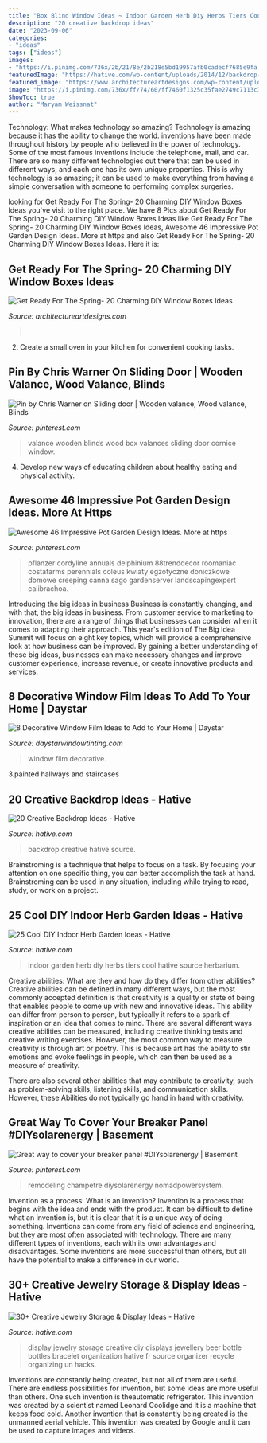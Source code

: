 ```yaml
---
title: "Box Blind Window Ideas ~ Indoor Garden Herb Diy Herbs Tiers Cool Hative Source Herbarium"
description: "20 creative backdrop ideas"
date: "2023-09-06"
categories:
- "ideas"
tags: ["ideas"]
images:
- "https://i.pinimg.com/736x/2b/21/8e/2b218e5bd19957afb0cadecf7685e9fa.jpg"
featuredImage: "https://hative.com/wp-content/uploads/2014/12/backdrop-ideas/15-creative-backdrop-ideas.jpg"
featured_image: "https://www.architectureartdesigns.com/wp-content/uploads/2014/02/1611.jpg"
image: "https://i.pinimg.com/736x/ff/74/60/ff7460f1325c35fae2749c7113c3dedd.jpg"
ShowToc: true
author: "Maryam Weissnat"
---
```



Technology: What makes technology so amazing?
Technology is amazing because it has the ability to change the world. inventions have been made throughout history by people who believed in the power of technology. Some of the most famous inventions include the telephone, mail, and car. There are so many different technologies out there that can be used in different ways, and each one has its own unique properties. This is why technology is so amazing; it can be used to make everything from having a simple conversation with someone to performing complex surgeries.

	

		
looking for Get Ready For The Spring- 20 Charming DIY Window Boxes Ideas you've visit to the right place. We have 8 Pics about Get Ready For The Spring- 20 Charming DIY Window Boxes Ideas like Get Ready For The Spring- 20 Charming DIY Window Boxes Ideas, Awesome 46 Impressive Pot Garden Design Ideas. More at https and also Get Ready For The Spring- 20 Charming DIY Window Boxes Ideas. Here it is:
		
    
## Get Ready For The Spring- 20 Charming DIY Window Boxes Ideas

<img loading=lazy src="https://www.architectureartdesigns.com/wp-content/uploads/2014/02/1611.jpg" onerror="this.onerror=null;this.src='https://tse4.mm.bing.net/th?id=OIP.g7CfDYvblFh0MHWhbYiFfgHaE7&amp;pid=15.1';" alt="Get Ready For The Spring- 20 Charming DIY Window Boxes Ideas">

_Source: architectureartdesigns.com_

>. 

	

2. Create a small oven in your kitchen for convenient cooking tasks.

    
## Pin By Chris Warner On Sliding Door | Wooden Valance, Wood Valance, Blinds

<img loading=lazy src="https://i.pinimg.com/736x/2b/21/8e/2b218e5bd19957afb0cadecf7685e9fa.jpg" onerror="this.onerror=null;this.src='https://tse2.mm.bing.net/th?id=OIP.UfmXRbc6HmKHmAUggh9crQHaEx&amp;pid=15.1';" alt="Pin by Chris Warner on Sliding door | Wooden valance, Wood valance, Blinds">

_Source: pinterest.com_

>valance wooden blinds wood box valances sliding door cornice window. 

	

4. Develop new ways of educating children about healthy eating and physical activity.

    
## Awesome 46 Impressive Pot Garden Design Ideas. More At Https

<img loading=lazy src="https://i.pinimg.com/736x/db/ae/3a/dbae3a84bb487310fb1e849986dfbda1.jpg" onerror="this.onerror=null;this.src='https://tse2.mm.bing.net/th?id=OIP.0C6YB2bpMNXXVR-wDKMXkAHaLH&amp;pid=15.1';" alt="Awesome 46 Impressive Pot Garden Design Ideas. More at https">

_Source: pinterest.com_

>pflanzer cordyline annuals delphinium 88trenddecor roomaniac costafarms perennials coleus kwiaty egzotyczne doniczkowe domowe creeping canna sago gardenserver landscapingexpert calibrachoa. 

	

Introducing the big ideas in business
Business is constantly changing, and with that, the big ideas in business. From customer service to marketing to innovation, there are a range of things that businesses can consider when it comes to adapting their approach. 
This year's edition of The Big Idea Summit will focus on eight key topics, which will provide a comprehensive look at how business can be improved. By gaining a better understanding of these big ideas, businesses can make necessary changes and improve customer experience, increase revenue, or create innovative products and services.

    
## 8 Decorative Window Film Ideas To Add To Your Home | Daystar

<img loading=lazy src="https://www.daystarwindowtinting.com/wp-content/uploads/2017/09/8-decorative-window-film.jpg" onerror="this.onerror=null;this.src='https://tse3.mm.bing.net/th?id=OIP.HSQrlEQKKBsWX738GBDEgAHaJ8&amp;pid=15.1';" alt="8 Decorative Window Film Ideas to Add to Your Home | Daystar">

_Source: daystarwindowtinting.com_

>window film decorative. 

	

3.painted hallways and staircases

    
## 20 Creative Backdrop Ideas - Hative

<img loading=lazy src="https://hative.com/wp-content/uploads/2014/12/backdrop-ideas/15-creative-backdrop-ideas.jpg" onerror="this.onerror=null;this.src='https://tse4.mm.bing.net/th?id=OIP.jwmRt-z7T6XjPxgeV9cKIgHaLH&amp;pid=15.1';" alt="20 Creative Backdrop Ideas - Hative">

_Source: hative.com_

>backdrop creative hative source. 

	

Brainstroming is a technique that helps to focus on a task. By focusing your attention on one specific thing, you can better accomplish the task at hand. Brainstroming can be used in any situation, including while trying to read, study, or work on a project.

    
## 25 Cool DIY Indoor Herb Garden Ideas - Hative

<img loading=lazy src="https://hative.com/wp-content/uploads/2014/11/indoor-garden/25-tiers-of-herbs.jpg" onerror="this.onerror=null;this.src='https://tse2.mm.bing.net/th?id=OIP.4RnxXOb-65zizvkcVai5qAHaK_&amp;pid=15.1';" alt="25 Cool DIY Indoor Herb Garden Ideas - Hative">

_Source: hative.com_

>indoor garden herb diy herbs tiers cool hative source herbarium. 

	

Creative abilities: What are they and how do they differ from other abilities?
Creative abilities can be defined in many different ways, but the most commonly accepted definition is that creativity is a quality or state of being that enables people to come up with new and innovative ideas. This ability can differ from person to person, but typically it refers to a spark of inspiration or an idea that comes to mind.
There are several different ways creative abilities can be measured, including creative thinking tests and creative writing exercises. However, the most common way to measure creativity is through art or poetry. This is because art has the ability to stir emotions and evoke feelings in people, which can then be used as a measure of creativity.

There are also several other abilities that may contribute to creativity, such as problem-solving skills, listening skills, and communication skills. However, these Abilities do not typically go hand in hand with creativity.

    
## Great Way To Cover Your Breaker Panel #DIYsolarenergy | Basement

<img loading=lazy src="https://i.pinimg.com/736x/ff/74/60/ff7460f1325c35fae2749c7113c3dedd.jpg" onerror="this.onerror=null;this.src='https://tse3.mm.bing.net/th?id=OIP.812yb5UGeBokAt_u1j1MawHaJ3&amp;pid=15.1';" alt="Great way to cover your breaker panel #DIYsolarenergy | Basement">

_Source: pinterest.com_

>remodeling champetre diysolarenergy nomadpowersystem. 

	

Invention as a process: What is an invention?
Invention is a process that begins with the idea and ends with the product. It can be difficult to define what an invention is, but it is clear that it is a unique way of doing something. Inventions can come from any field of science and engineering, but they are most often associated with technology. There are many different types of inventions, each with its own advantages and disadvantages. Some inventions are more successful than others, but all have the potential to make a difference in our world.

    
## 30+ Creative Jewelry Storage &amp; Display Ideas - Hative

<img loading=lazy src="http://hative.com/wp-content/uploads/2015/01/jewelry-storage-display-ideas/28-jewelry-storage-display-ideas.jpg" onerror="this.onerror=null;this.src='https://tse3.mm.bing.net/th?id=OIP.RVXjMP1y0aqC3KumicXsawHaJG&amp;pid=15.1';" alt="30+ Creative Jewelry Storage &amp; Display Ideas - Hative">

_Source: hative.com_

>display jewelry storage creative diy displays jewellery beer bottle bottles bracelet organization hative fr source organizer recycle organizing un hacks. 

	

Inventions are constantly being created, but not all of them are useful. There are endless possibilities for invention, but some ideas are more useful than others. One such invention is theautomatic refrigerator. This invention was created by a scientist named Leonard Coolidge and it is a machine that keeps food cold. Another invention that is constantly being created is the unmanned aerial vehicle. This invention was created by Google and it can be used to capture images and videos.


